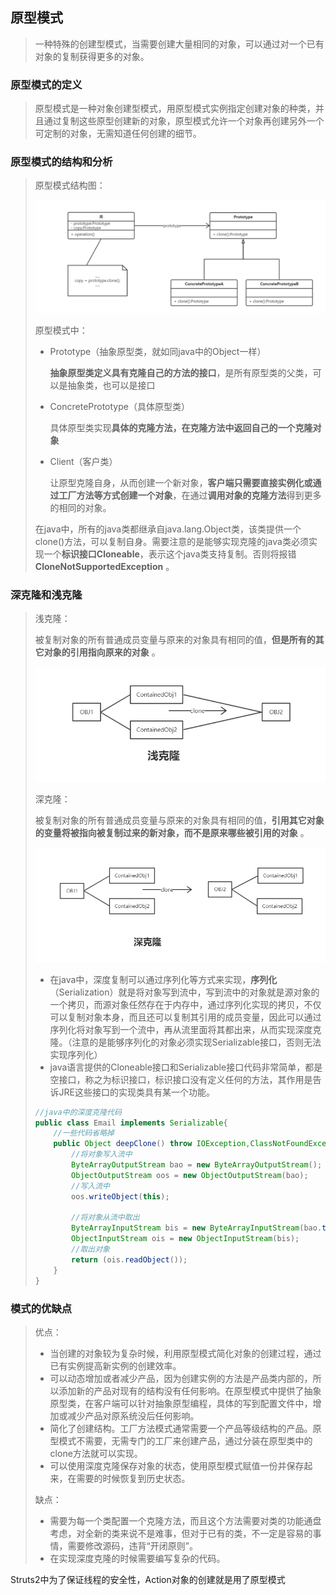 ## 原型模式

> 一种特殊的创建型模式，当需要创建大量相同的对象，可以通过对一个已有对象的复制获得更多的对象。

### 原型模式的定义

> 原型模式是一种对象创建型模式，用原型模式实例指定创建对象的种类，并且通过复制这些原型创建新的对象，原型模式允许一个对象再创建另外一个可定制的对象，无需知道任何创建的细节。

### 原型模式的结构和分析

> 原型模式结构图：
>
> ![25](https://github.com/lqcool/notes/blob/master/%E4%BB%93%E5%BA%93%E5%9B%BE%E5%BA%93/25.png)
>
> 原型模式中：
>
> - Prototype（抽象原型类，就如同java中的Object一样）
>
>   **抽象原型类定义具有克隆自己的方法的接口**，是所有原型类的父类，可以是抽象类，也可以是接口
>
> - ConcretePrototype（具体原型类）
>
>   具体原型类实现**具体的克隆方法，在克隆方法中返回自己的一个克隆对象**
>
> - Client（客户类）
>
>   让原型克隆自身，从而创建一个新对象，**客户端只需要直接实例化或通过工厂方法等方式创建一个对象**，在通过**调用对象的克隆方法**得到更多的相同的对象。
>
> 在java中，所有的java类都继承自java.lang.Object类，该类提供一个clone()方法，可以复制自身。需要注意的是能够实现克隆的java类必须实现一个**标识接口Cloneable**，表示这个java类支持复制。否则将报错**CloneNotSupportedException** 。

### 深克隆和浅克隆

> 浅克隆：
>
> 被复制对象的所有普通成员变量与原来的对象具有相同的值，**但是所有的其它对象的引用指向原来的对象** 。
>
> ![26](https://github.com/lqcool/notes/blob/master/%E4%BB%93%E5%BA%93%E5%9B%BE%E5%BA%93/26.png)
>
> 深克隆：
>
> 被复制对象的所有普通成员变量与原来的对象具有相同的值，**引用其它对象的变量将被指向被复制过来的新对象，而不是原来哪些被引用的对象** 。
>
> ![27](https://github.com/lqcool/notes/blob/master/%E4%BB%93%E5%BA%93%E5%9B%BE%E5%BA%93/27.png)
>
> - 在java中，深度复制可以通过序列化等方式来实现，**序列化**（Serialization）就是将对象写到流中，写到流中的对象就是源对象的一个拷贝，而源对象任然存在于内存中，通过序列化实现的拷贝，不仅可以复制对象本身，而且还可以复制其引用的成员变量，因此可以通过序列化将对象写到一个流中，再从流里面将其都出来，从而实现深度克隆。（注意的是能够序列化的对象必须实现Serializable接口，否则无法实现序列化）
> - java语言提供的Cloneable接口和Serializable接口代码非常简单，都是空接口，称之为标识接口，标识接口没有定义任何的方法，其作用是告诉JRE这些接口的实现类具有某一个功能。
>
> ```java
> //java中的深度克隆代码
> public class Email implements Serializable{
>     //一些代码省略掉
>     public Object deepClone() throw IOException,ClassNotFoundException,OptionalDataException{
>         //将对象写入流中
>         ByteArrayOutputStream bao = new ByteArrayOutputStream();
>         ObjectOutputStream oos = new ObjectOutputStream(bao);
>         //写入流中
>         oos.writeObject(this);
>         
>         //将对象从流中取出
>         ByteArrayInputStream bis = new ByteArrayInputStream(bao.toByteArray());
>         ObjectInputStream ois = new ObjectInputStream(bis);
>         //取出对象
>         return (ois.readObject());
>     }
> }
> ```

### 模式的优缺点

> 优点：
>
> - 当创建的对象较为复杂时候，利用原型模式简化对象的创建过程，通过已有实例提高新实例的创建效率。
> - 可以动态增加或者减少产品，因为创建实例的方法是产品类内部的，所以添加新的产品对现有的结构没有任何影响。在原型模式中提供了抽象原型类，在客户端可以针对抽象原型编程，具体的写到配置文件中，增加或减少产品对原系统没后任何影响。
> - 简化了创建结构。工厂方法模式通常需要一个产品等级结构的产品。原型模式不需要，无需专门的工厂来创建产品，通过分装在原型类中的clone方法就可以实现。
> - 可以使用深度克隆保存对象的状态，使用原型模式赋值一份并保存起来，在需要的时候恢复到历史状态。
>
> 缺点：
>
> - 需要为每一个类配置一个克隆方法，而且这个方法需要对类的功能通盘考虑，对全新的类来说不是难事，但对于已有的类，不一定是容易的事情，需要修改源码，违背“开闭原则”。
> - 在实现深度克隆的时候需要编写复杂的代码。

Struts2中为了保证线程的安全性，Action对象的创建就是用了原型模式
